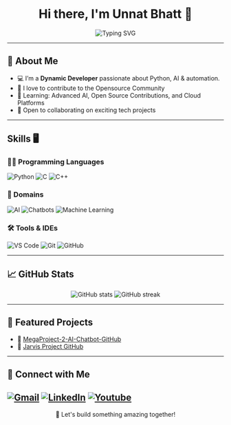 <h1 align="center">Hi there, I'm Unnat Bhatt 👋</h1>

<p align="center">
  <img src="https://readme-typing-svg.herokuapp.com?font=Fira+Code&pause=1000&color=58A6FF&center=true&vCenter=true&lines=Dynamic+Developer+%F0%9F%94%AB;AI+Enthusiast+%F0%9F%96%A5%EF%B8%8F;Learning+%7C+Building+%7C+Creating" alt="Typing SVG" />
</p>

---

## 🚀 About Me

- 💻 I’m a **Dynamic Developer** passionate about Python, AI & automation.
- 🔭 I love to contribute to the Opensource Community
- 🌱 Learning: Advanced AI, Open Source Contributions, and Cloud Platforms
- 🤝 Open to collaborating on exciting tech projects

---

## Skills 🖥️

### 👨‍💻 Programming Languages
![Python](https://img.shields.io/badge/Python-%2314354C.svg?style=flat&logo=python&logoColor=white)
![C](https://img.shields.io/badge/C-%2300599C.svg?style=flat&logo=c&logoColor=white)
![C++](https://img.shields.io/badge/C++-%2300599C.svg?style=flat&logo=c%2B%2B&logoColor=white)

### 🧠 Domains
![AI](https://img.shields.io/badge/Artificial%20Intelligence-blueviolet)
![Chatbots](https://img.shields.io/badge/Chatbots-orange)
![Machine Learning](https://img.shields.io/badge/Machine%20Learning-brightgreen)

### 🛠️ Tools & IDEs
![VS Code](https://img.shields.io/badge/VS%20Code-%23007ACC.svg?style=flat&logo=visual-studio-code&logoColor=white)
![Git](https://img.shields.io/badge/Git-F05032?style=flat&logo=git&logoColor=white)
![GitHub](https://img.shields.io/badge/GitHub-181717?style=flat&logo=github&logoColor=white)

---

## 📈 GitHub Stats

<p align="center">
  <img src="https://github-readme-stats.vercel.app/api?username=unnat-bhatt&show_icons=true&theme=tokyonight" alt="GitHub stats" />
  <img src="https://github-readme-streak-stats.herokuapp.com/?user=unnat-bhatt&theme=tokyonight" alt="GitHub streak" />
</p>

---

## 📌 Featured Projects

- 🧠 [MegaProject-2-AI-Chatbot-GitHub](https://github.com/unnat-bhatt/MegaProject-2-AI-Chatbot-GitHub)
- 🤖 [Jarvis Project GitHub](https://github.com/unnat-bhatt/jarvis_project_github)

---

## 🔗 Connect with Me

[![Gmail](https://img.shields.io/badge/Gmail-D14836?style=flat&logo=gmail&logoColor=white)](mailto:unnatbhatt@gmail.com)
[![LinkedIn](https://img.shields.io/badge/LinkedIn-blue?style=flat&logo=linkedin&logoColor=white)](https://linkedin.com/in/unnat-bhatt-0b8582367)
[![Youtube](https://www.simpleimageresizer.com/_uploads/photos/4fd44482/download_with_bgc.png)](https://www.youtube.com/@UnnatUpstand)
---

<p align="center">🚀 Let's build something amazing together!</p>
